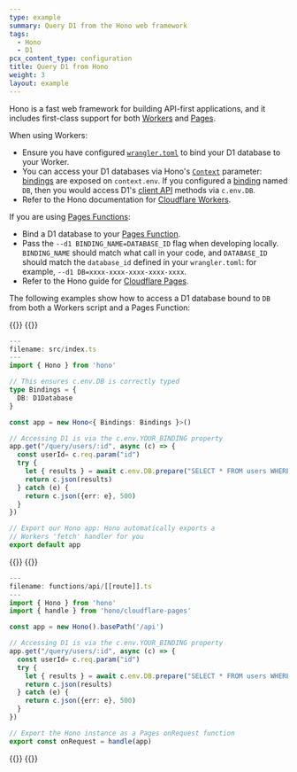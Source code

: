 ```yaml
---
type: example
summary: Query D1 from the Hono web framework
tags:
  - Hono
  - D1
pcx_content_type: configuration
title: Query D1 from Hono
weight: 3
layout: example
---
```


Hono is a fast web framework for building API-first applications, and it includes first-class support for both [Workers](/workers/) and [Pages](/pages/).

When using Workers:

- Ensure you have configured [`wrangler.toml`](/d1/get-started/#3-bind-your-worker-to-your-d1-database) to bind your D1 database to your Worker.
- You can access your D1 databases via Hono's [`Context`](https://hono.dev/api/context) parameter: [bindings](https://hono.dev/getting-started/cloudflare-workers#bindings) are exposed on `context.env`. If you configured a [binding](/pages/functions/bindings/#d1-databases) named `DB`, then you would access D1's [client API](/d1/platform/client-api/#query-statement-methods) methods via `c.env.DB`.
- Refer to the Hono documentation for [Cloudflare Workers](https://hono.dev/getting-started/cloudflare-workers).

If you are using [Pages Functions](/pages/functions/):

- Bind a D1 database to your [Pages Function](/pages/functions/bindings/#d1-databases).
- Pass the `--d1 BINDING_NAME=DATABASE_ID` flag when developing locally. `BINDING_NAME` should match what call in your code, and `DATABASE_ID` should match the `database_id` defined in your `wrangler.toml`: for example, `--d1 DB=xxxx-xxxx-xxxx-xxxx-xxxx`.
- Refer to the Hono guide for [Cloudflare Pages](https://hono.dev/getting-started/cloudflare-pages).

The following examples show how to access a D1 database bound to `DB` from both a Workers script and a Pages Function:

{{<tabs labels="Workers | Pages">}}
{{<tab label="Workers" default="true">}}

```ts
---
filename: src/index.ts
---
import { Hono } from 'hono'

// This ensures c.env.DB is correctly typed
type Bindings = {
  DB: D1Database
}

const app = new Hono<{ Bindings: Bindings }>()

// Accessing D1 is via the c.env.YOUR_BINDING property
app.get("/query/users/:id", async (c) => {
  const userId= c.req.param("id")
  try {
    let { results } = await c.env.DB.prepare("SELECT * FROM users WHERE user_id = ?").bind(userId).all()
    return c.json(results)
  } catch (e) {
    return c.json({err: e}, 500)
  }
})

// Export our Hono app: Hono automatically exports a
// Workers 'fetch' handler for you
export default app
```

{{</tab>}}
{{<tab label="Pages">}}

```ts
---
filename: functions/api/[[route]].ts
---
import { Hono } from 'hono'
import { handle } from 'hono/cloudflare-pages'

const app = new Hono().basePath('/api')

// Accessing D1 is via the c.env.YOUR_BINDING property
app.get("/query/users/:id", async (c) => {
  const userId= c.req.param("id")
  try {
    let { results } = await c.env.DB.prepare("SELECT * FROM users WHERE user_id = ?").bind(userId).all()
    return c.json(results)
  } catch (e) {
    return c.json({err: e}, 500)
  }
})

// Export the Hono instance as a Pages onRequest function
export const onRequest = handle(app)
```

{{</tab>}}
{{</tabs>}}

